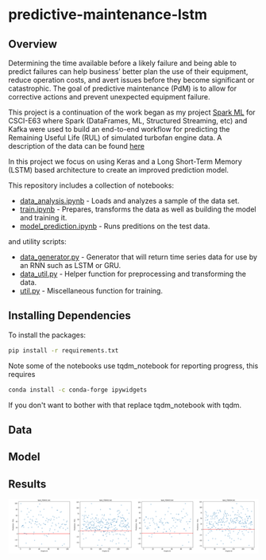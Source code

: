 # predictive-maintenance-lstm

## Overview
Determining the time available before a likely failure and being able to predict failures can help business’ 
better plan the use of their equipment, reduce operation costs, and avert issues before they become significant 
or catastrophic. The goal of predictive maintenance (PdM) is to allow for corrective actions and prevent 
unexpected equipment failure.

This project is a continuation of the work began as my project
[Spark ML](https://github.com/sabderra/predictive-maintenance-spark) for CSCI-E63 where
Spark (DataFrames, ML, Structured Streaming, etc) and Kafka were used to build an end-to-end workflow 
for predicting the Remaining Useful Life (RUL) of simulated turbofan engine data. A description of the data
can be found [here](https://github.com/sabderra/predictive-maintenance-spark/blob/master/README.md)

In this project we focus on using Keras and a Long Short-Term Memory (LSTM) based architecture to create an improved
 prediction model.
 
This repository includes a collection of notebooks:
* [data_analysis.ipynb](data_analysis.ipynb) - Loads and analyzes a sample of the data set.
* [train.ipynb](train.ipynb) - Prepares, transforms the data as well as building the model and training it.
* [model_prediction.ipynb](model_prediction.ipynb) - Runs preditions on the test data.

and utility scripts:
* [data_generator.py](data_generator.py) - Generator that will return time series data for use by an RNN such as LSTM or GRU.
* [data_util.py](data_util.py) - Helper function for preprocessing and transforming the data.
* [util.py](util.py) - Miscellaneous function for training.

## Installing Dependencies
To install the packages: 
```bash
pip install -r requirements.txt 
```

Note some of the notebooks use tqdm_notebook for reporting progress, this requires
```bash
conda install -c conda-forge ipywidgets
```
If you don't want to bother with that replace tqdm_notebook with tqdm.

## Data

## Model

## Results

<p align="center">
<img src ="doc/images/test_predictions.png" />
</p>
